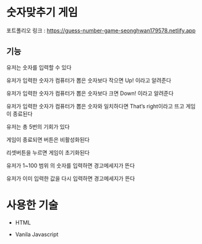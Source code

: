 # 숫자맞추기 게임
포트폴리오 링크 : <https://guess-number-game-seonghwan179578.netlify.app>

기능
------------------------------------------------------------------------------------------
유저는 숫자를 입력할 수 있다

유저가 입력한 숫자가 컴퓨터가 뽑은 숫자보다 작으면 Up! 이라고 알려준다

유저가 입력한 숫자가 컴퓨터가 뽑은 숫자보다 크면 Down! 이라고 알려준다

유저가 입력한 숫자가 컴퓨터가 뽑은 숫자와 일치하다면 That’s right이라고 뜨고 게임이 종료된다

유저는 총 5번의 기회가 있다

게임이 종료되면 버튼은 비활성화된다

리셋버튼을 누르면 게임이 초기화된다

유저가 1~100 범위 의 숫자를 입력하면 경고메세지가 뜬다

유저가 이미 입력한 값을 다시 입력하면 경고메세지가 뜬다


# 사용한 기술



+ HTML

+ Vanila Javascript
